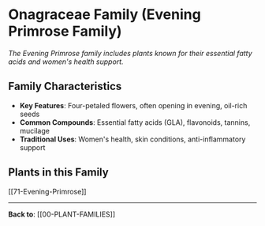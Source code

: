 # Onagraceae Family (Evening Primrose Family)

*The Evening Primrose family includes plants known for their essential fatty acids and women's health support.*

## Family Characteristics
- **Key Features**: Four-petaled flowers, often opening in evening, oil-rich seeds
- **Common Compounds**: Essential fatty acids (GLA), flavonoids, tannins, mucilage
- **Traditional Uses**: Women's health, skin conditions, anti-inflammatory support

## Plants in this Family

[[71-Evening-Primrose]]

---

**Back to**: [[00-PLANT-FAMILIES]]